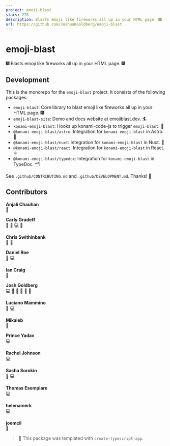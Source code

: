 ```yaml
---
project: emoji-blast
stars: 278
description: Blasts emoji like fireworks all up in your HTML page. 🎆
url: https://github.com/JoshuaKGoldberg/emoji-blast
---
```


emoji-blast
===========

🎆 Blasts emoji like fireworks all up in your HTML page. 🎆

Development
-----------

This is the monorepo for the `emoji-blast` project. It consists of the following packages:

-   `emoji-blast`: Core library to blast emoji like fireworks all up in your HTML page. 🎆
-   `emoji-blast-site`: Demo and docs website at emojiblast.dev. 🏄
-   `konami-emoji-blast`: Hooks up konami-code-js to trigger `emoji-blast`. 🎇
-   `@konami-emoji-blast/astro`: Integration for `konami-emoji-blast` in Astro. 🚀
-   `@konami-emoji-blast/nuxt`: Integration for `konami-emoji-blast` in Nuxt. 🗻
-   `@konami-emoji-blast/react`: Integration for `konami-emoji-blast` in React. ⚛️
-   `@konami-emoji-blast/typedoc`: Integration for `konami-emoji-blast` in TypeDoc. 🗂️

See `.github/CONTRIBUTING.md` and `.github/DEVELOPMENT.md`. Thanks! 💖

Contributors
------------

  
**Anjali Chauhan**  
🐛

  
**Carly Gradeff**  
🎨 🐛 💻 🤔

  
**Chris Swithinbank**  
📖 🤔

  
**Daniel Roe**  
🤔 💻

  
**Ian Craig**  
🤔

  
**Josh Goldberg**  
💻 🚧 🐛 🔧 🤔 📖

  
**Luciano Mammino**  
📖 💻

  
**Mikaleb**  
🐛

  
**Prince Yadav**  
💻

  
**Rachel Johnson**  
💻

  
**Sasha Sorokin**  
🐛 💻

  
**Thomas Esemplare**  
💻

  
**helenamerk**  
💻

  
**joemcil**  
🐛

> 💙 This package was templated with `create-typescript-app`.
